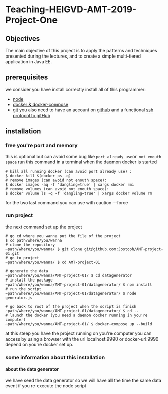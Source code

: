# Teaching-HEIGVD-AMT-2019-Project-One
## Objectives

The main objective of this project is to apply the patterns and techniques presented during the lectures, and to create a simple multi-tiered application in Java EE.

## prerequisites
we consider you have install correctly install all of this programmer:
 - [node](https://nodejs.org/en/download/)
 - [docker & docker-compose](https://www.docker.com/get-started)
 - [git](https://www.atlassian.com/git/tutorials/install-git)
you also need to have an account on [github](https://github.com/join?source=header-home) and a functional [ssh protocol to gitHub](https://help.github.com/en/github/authenticating-to-github/connecting-to-github-with-ssh) 
## installation 
### free you're port and memory
this is optional but can avoid some bug like `port already use`or` not enouth space` 
run this command in a terminal when the daemon docker is started 
```shell
# kill all running docker (can avoid port already use) : 
$ docker kill $(docker ps -q)
# remove images (can avoid not enouth space):
$ docker images -aq -f 'dangling=true' | xargs docker rmi
# remove volumes (can avoid not enouth space):
$ docker volume ls -q -f 'dangling=true' | xargs docker volume rm
```
for the two last command you can use with caution --force
### run project 
the next command set up the project
```shell
# go cd where you wanna put the file of the project
$ cd path/where/you/wanna
# clone the repository
~path/where/you/wanna/ $ git clone git@github.com:Jostoph/AMT-project-01.git
# go to project 
~path/where/you/wanna/ $ cd AMT-project-01

# generate the data 
~path/where/you/wanna/AMT-project-01/ $ cd datagenerator
# install the package 
~path/where/you/wanna/AMT-project-01/datagenerator/ $ npm install
# run the script
~path/where/you/wanna/AMT-project-01/datagenerator/ $ node generator.js

# go back to root of the project when the script is finish
~path/where/you/wanna/AMT-project-01/datagenerator/ $ cd .. 
# launch the docker (you need a daemon docker running in you're computer)
~path/where/you/wanna/AMT-project-01/ $ docker-compose up --build
```
at this steep you have the project running on you're computer you can access by using a browser with the url localhost:9990 or docker-url:9990 depend on you're docker set up. 

### some information about this installation

#### about the data generator

we have seed the data generator so we will have all the time the same data event if you re-execute the node script

